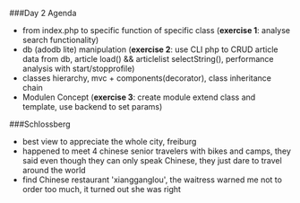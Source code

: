 ###Day 2 Agenda
* from index.php to specific function of specific class (**exercise 1**: analyse search functionality)
* db (adodb lite) manipulation (**exercise 2**: use CLI php to CRUD article data from db, article load() && articlelist selectString(), performance analysis with start/stopprofile)
* classes hierarchy, mvc + components(decorator), class inheritance chain
* Modulen Concept (**exercise 3**: create module extend class and template, use backend to set params)

###Schlossberg
* best view to appreciate the whole city, freiburg
* happened to meet 4 chinese senior travelers with bikes and camps, they said even though they can only speak Chinese, they just dare to travel around the world
* find Chinese restaurant 'xiangganglou', the waitress warned me not to order too much, it turned out she was right
